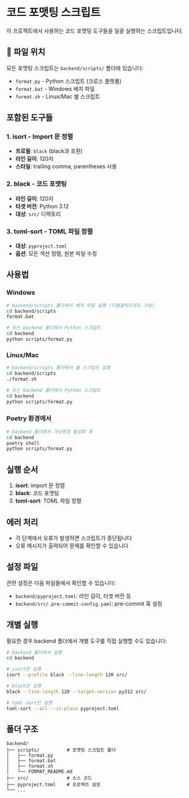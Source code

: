 # 코드 포맷팅 스크립트

이 프로젝트에서 사용하는 코드 포맷팅 도구들을 일괄 실행하는 스크립트입니다.

## 📁 파일 위치

모든 포맷팅 스크립트는 `backend/scripts/` 폴더에 있습니다:
- `format.py` - Python 스크립트 (크로스 플랫폼)
- `format.bat` - Windows 배치 파일
- `format.sh` - Linux/Mac 쉘 스크립트

## 포함된 도구들

### 1. **isort** - Import 문 정렬
- **프로필**: `black` (black과 호환)
- **라인 길이**: 120자
- **스타일**: trailing comma, parentheses 사용

### 2. **black** - 코드 포맷팅
- **라인 길이**: 120자
- **타겟 버전**: Python 3.12
- **대상**: `src/` 디렉토리

### 3. **toml-sort** - TOML 파일 정렬
- **대상**: `pyproject.toml`
- **옵션**: 모든 섹션 정렬, 원본 파일 수정

## 사용법

### Windows
```bash
# backend/scripts 폴더에서 배치 파일 실행 (더블클릭으로도 가능)
cd backend/scripts
format.bat

# 또는 backend 폴더에서 Python 스크립트
cd backend
python scripts/format.py
```

### Linux/Mac
```bash
# backend/scripts 폴더에서 쉘 스크립트 실행
cd backend/scripts
./format.sh

# 또는 backend 폴더에서 Python 스크립트
cd backend
python scripts/format.py
```

### Poetry 환경에서
```bash
# backend 폴더에서 가상환경 활성화 후
cd backend
poetry shell
python scripts/format.py
```

## 실행 순서

1. **isort**: import 문 정렬
2. **black**: 코드 포맷팅
3. **toml-sort**: TOML 파일 정렬

## 에러 처리

- 각 단계에서 오류가 발생하면 스크립트가 중단됩니다
- 오류 메시지가 출력되어 문제를 확인할 수 있습니다

## 설정 파일

관련 설정은 다음 파일들에서 확인할 수 있습니다:
- `backend/pyproject.toml`: 라인 길이, 타겟 버전 등
- `backend/src/.pre-commit-config.yaml`: pre-commit 훅 설정

## 개별 실행

필요한 경우 backend 폴더에서 개별 도구를 직접 실행할 수도 있습니다:

```bash
# backend 폴더에서 실행
cd backend

# isort만 실행
isort --profile black --line-length 120 src/

# black만 실행
black --line-length 120 --target-version py312 src/

# toml-sort만 실행
toml-sort --all --in-place pyproject.toml
```

## 폴더 구조

```
backend/
├── scripts/          # 포맷팅 스크립트 폴더
│   ├── format.py
│   ├── format.bat
│   ├── format.sh
│   └── FORMAT_README.md
├── src/              # 소스 코드
├── pyproject.toml    # 프로젝트 설정
└── ...
``` 